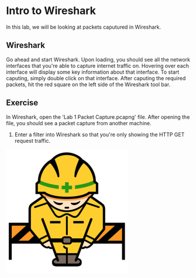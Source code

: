 # Intro to Wireshark

In this lab, we will be looking at packets caputured in Wireshark.

## Wireshark

Go ahead and start Wireshark. Upon loading, you should see all the network interfaces that you're able to capture internet traffic on. Hovering over each interface will display some key information about that interface. To start caputing, simply double click on that interface. After caputing the required packets, hit the red square on the left side of the Wireshark tool bar.

## Exercise

In Wireshark, open the 'Lab 1 Packet Capture.pcapng' file. After opening the file, you should see a packet capture from another machine.

1. Enter a filter into Wireshark so that you're only showing the HTTP GET request traffic.

![Image of construction sign](../ConstructionSign.png)
